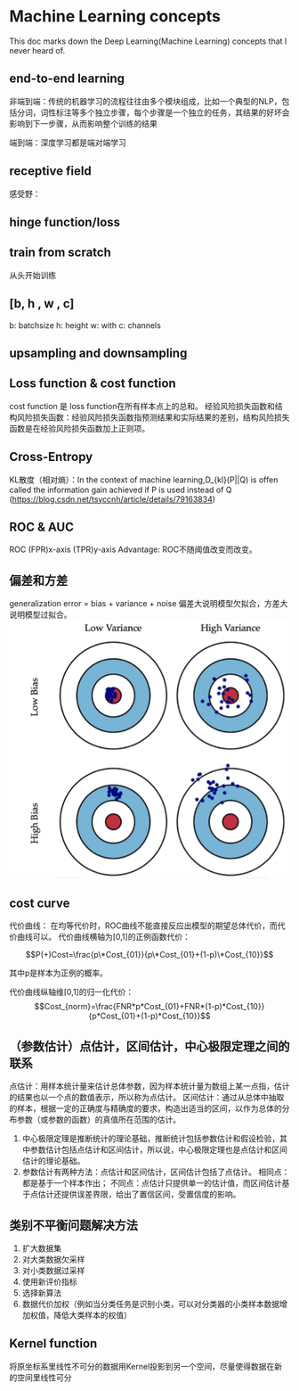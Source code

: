 <script type="text/javascript"
 src="http://cdn.mathjax.org/mathjax/latest/MathJax.js?config=TeX-AMS-MML_HTMLorMML">
</script>

# Machine Learning concepts
This doc marks down the Deep Learning(Machine Learning) concepts that I never heard of. 

## end-to-end learning
非端到端：传统的机器学习的流程往往由多个模块组成，比如一个典型的NLP，包括分词，词性标注等多个独立步骤，每个步骤是一个独立的任务，其结果的好坏会影响到下一步骤，从而影响整个训练的结果

端到端：深度学习都是端对端学习


## receptive field
感受野：

## hinge function/loss

## train from scratch
从头开始训练

## [b, h , w , c]
b: batchsize
h: height
w: with
c: channels

## upsampling and downsampling

## Loss function & cost function
cost function 是 loss function在所有样本点上的总和。
经验风险损失函数和结构风险损失函数：经验风险损失函数指预测结果和实际结果的差别，结构风险损失函数是在经验风险损失函数加上正则项。


## Cross-Entropy
KL散度（相对熵）：In the context of machine learning,D_{kl}(P||Q) is offen called the information gain achieved if P is used instead of Q
(https://blog.csdn.net/tsyccnh/article/details/79163834)

## ROC & AUC
ROC (FPR)x-axis (TPR)y-axis
Advantage: ROC不随阈值改变而改变。 

## 偏差和方差
generalization error = bias + variance + noise
偏差大说明模型欠拟合，方差大说明模型过拟合。
![img](img/readme/bias&variance.png)

## cost curve
代价曲线：
在均等代价时，ROC曲线不能直接反应出模型的期望总体代价，而代价曲线可以。
代价曲线横轴为[0,1]的正例函数代价：

$$P(+)Cost=\frac{p\*Cost_{01}}{p\*Cost_{01}+(1-p)\*Cost_{10}}$$

其中p是样本为正例的概率。

代价曲线纵轴维[0,1]的归一化代价：
$$Cost_{norm}=\frac{FNR*p*Cost_{01}+FNR*(1-p)*Cost_{10}}{p*Cost_{01}+(1-p)*Cost_{10}}$$

## （参数估计）点估计，区间估计，中心极限定理之间的联系
点估计：用样本统计量来估计总体参数，因为样本统计量为数组上某一点指，估计的结果也以一个点的数值表示，所以称为点估计。
区间估计：通过从总体中抽取的样本，根据一定的正确度与精确度的要求，构造出适当的区间，以作为总体的分布参数（或参数的函数）的真值所在范围的估计。
1. 中心极限定理是推断统计的理论基础，推断统计包括参数估计和假设检验，其中参数估计包括点估计和区间估计，所以说，中心极限定理也是点估计和区间估计的理论基础。
2. 参数估计有两种方法：点估计和区间估计，区间估计包括了点估计。
相同点：都是基于一个样本作出；
不同点：点估计只提供单一的估计值，而区间估计基于点估计还提供误差界限，给出了置信区间，受置信度的影响。


## 类别不平衡问题解决方法
1. 扩大数据集
2. 对大类数据欠采样
3. 对小类数据过采样
4. 使用新评价指标
5. 选择新算法
6. 数据代价加权（例如当分类任务是识别小类，可以对分类器的小类样本数据增加权值，降低大类样本的权值）

## Kernel function 
将原坐标系里线性不可分的数据用Kernel投影到另一个空间，尽量使得数据在新的空间里线性可分
